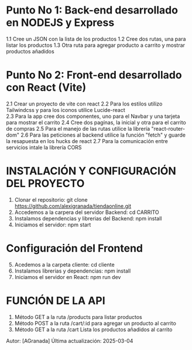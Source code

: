 <!-- Cali, Marzo 4 de 2024
 Autor: Arturo Alexis Granada Giron
 Titulo: Prueba técnica API y Carrito de compras -->

# Punto No 1: Back-end desarrollado en NODEJS y Express
1.1 Cree un JSON con la lista de los productos
1.2 Cree dos rutas, una para listar los productos
1.3 Otra ruta para agregar producto a carrito y mostrar productos añadidos

# Punto No 2: Front-end desarrollado con React (Vite)
2.1 Crear un proyecto de vite con react
2.2 Para los estilos utilizo Tailwindcss y para los iconos utilice Lucide-react   
2.3 Para la app cree dos componentes, uno para el Navbar y una tarjeta para mostrar el carrito
2.4 Cree dos pagínas, la inicial y otra para el carrito de compras
2.5 Para el manejo de las rutas utilice la librería "react-router-dom"
2.6 Para las peticiones al backend utilice la función "fetch" y guarde la resapuesta en los hucks de react
2.7 Para la comunicación entre servicios intale la librería CORS 

# INSTALACIÓN Y CONFIGURACIÓN DEL PROYECTO

1. Clonar el repositorio: git clone https://github.com/alexigranada/tiendaonline.git
2. Accedemos a la carpera del servidor Backend: cd CARRITO
3. Instalamos dependencias y librerias del Backend: npm install
4. Iniciamos el servidor: npm start

# Configuración del Frontend
5. Acedemos a la carpeta cliente: cd cliente
6. Instalamos librerias y dependencias: npm install
7. Iniciamos el servidor en React: npm run dev

# FUNCIÓN DE LA API

1. Método GET a la ruta /products para listar productos
2. Método POST a la ruta /cart/:id para agregar un producto al carrito
3. Método GET a la ruta /cart Lista los productos añadidos al carrito

Autor: [AGranada]
Última actualización: 2025-03-04
